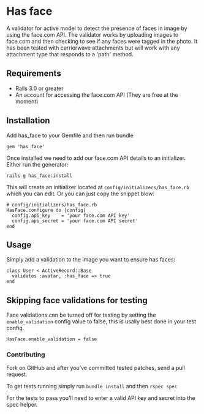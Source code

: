 # Has face
A validator for active model to detect the presence of faces in image by
using the face.com API. The validator works by uploading images to
face.com and then checking to see if any faces were tagged in the photo.
It has been tested with carrierwave attachments but will work with any
attachment type that responds to a 'path' method.

## Requirements
- Rails 3.0 or greater
- An account for accessing the face.com API (They are free at the moment)

## Installation
Add has_face to your Gemfile and then run bundle

    gem 'has_face'

Once installed we need to add our face.com API details to an
initializer. Either run the generator:

    rails g has_face:install

This will create an initializer located at `config/initializers/has_face.rb`
which you can edit. Or you can just copy the snippet blow:

    # config/initializers/has_face.rb
    HasFace.configure do |config|
      config.api_key    = 'your face.com API key'
      config.api_secret = 'your face.com API secret'
    end

## Usage

Simply add a validation to the image you want to ensure has faces:

    class User < ActiveRecord::Base
      validates :avatar, :has_face => true
    end

## Skipping face validations for testing

Face validations can be turned off for testing by setting the
`enable_validation` config value to false, this is usally best done in
your test config.

    HasFace.enable_validation = false

### Contributing

Fork on GitHub and after you’ve committed tested patches, send a pull request.

To get tests running simply run `bundle install` and then `rspec spec`

For the tests to pass you'll need to enter a valid API key and
secret into the spec helper.
